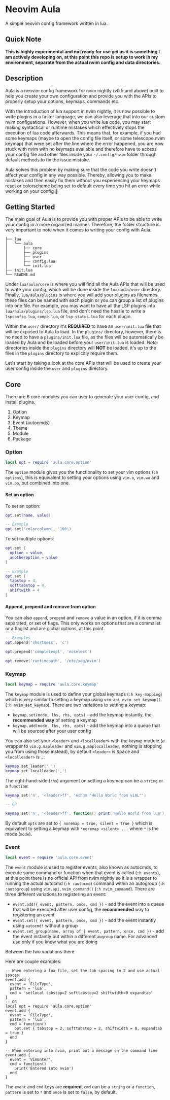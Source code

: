# Neovim Aula

A simple neovim config framework written in lua.

## Quick Note

**This is highly experimental and not ready for use yet as it is something I am actively developing on, at this point
this repo is setup to work in my environment, separate from the actual nvim config and data directories.**

## Description

Aula is a neovim config framework for nvim nightly (v0.5 and above) built to help you create your own configuration and
provide you with the APIs to properly setup your options, keymaps, commands etc.

With the introduction of lua support in nvim nightly, it is now possible to write plugins in a faster language, we can
also leverage that into our custom nvim configuations. However, when you write lua code, you may start making
syntactical or runtime mistakes which effectively stops the execution of lua code afterwards. This means that, for
example, if you had some keymaps (maybe to open the config file itself, or some telescope.nvim keymap) that were set
after the line where the error happened, you are now stuck with nvim with no keymaps available and therefore have to
access your config file and other files inside your `~/.config/nvim` folder through default methods to fix the issue
mistake.

Aula solves this problem by making sure that the code you write doesn't affect your config in any way possible.
Thereby, allowing you to make mistakes and then easily fix them without you experiencing your keymaps reset or
colorscheme being set to default every time you hit an error while working on your config 🙂

## Getting Started

The main goal of Aula is to provide you with proper APIs to be able to write your config in a more organized manner.
Therefore, the folder structure is very important to note when it comes to writing your config with Aula.

```
├── lua
│   └── aula
│       ├── core
│       ├── plugins
│       ├── user
│       ├── config.lua
│       └── init.lua
├── init.lua
└── README.md
```

Under `lua/aula/core` is where you will find all the Aula APIs that will be used to write your config, which will be
done inside the `lua/aula/user` directory. Finally, `lua/aula/plugins` is where you will add your plugins as filenames,
these files can be named with each plugin or you can group a list of plugins into one file. For example, you may want
to have all the LSP plugins into `lua/aula/plugins/lsp.lua` file, and don't need the hassle to write a `lspconfig.lua`,
`compe.lua`, or `lsp-status.lua` for each plugin.

Within the `user/` directory it's **REQUIRED** to have an `user/init.lua` file that will be exposed to Aula to load.
In the `plugins/` directory, however, there is no need to have a `plugins/init.lua` file, as the files will be
automatically be loaded by Aula and be loaded before your `user/init.lua` is loaded. *Note:* directories inside the
`plugins` directory will **NOT** be loaded, it's up to the files in the `plugins` directory to explicitly require them.

Let's start by taking a look at the core APIs that will be used to create your user config inside the `user` and
`plugins` directory.

## Core

There are 6 core modules you can user to generate your user config, and install plugins.

1. Option
2. Keymap
3. Event (autocmds)
4. Theme
5. Module
6. Package

### Option

```lua
local opt = require 'aula.core.option'
```

The `option` module gives you the functionality to set your vim options (`:h options`), this is equivalent to setting
your options using `vim.o`, `vim.wo` and `vim.bo`, but combined into one.

#### Set an option

To set an option:

```lua
opt.set(name, value)

-- Example
opt.set('colorcolumn', '100')
```

To set multiple options:

```lua
opt.set {
  option = value,
  anotheroption = value
}

-- Example
opt.set {
  tabstop = 4,
  softtabstop = 4,
  shiftwith = 4
}
```

#### Append, prepend and remove from option

You can also `append`, `prepend` and `remove` a value in an option, if it is comma separated, or set of flags. This
only works on options that are a commalist or a flaglist and are global options, at this point.

```lua
-- Examples
opt.append('shortmess', 'c')

opt.prepend('completeopt', 'noselect')

opt.remove('runtimepath', '/etc/xdg/nvim')
```

### Keymap

```lua
local keymap = require 'aula.core.keymap'
```

The `keymap` module is used to define your global keymaps (`:h key-mapping`) which is very similar to setting a keymap
using `vim.api.nvim_set_keymap()` (`:h nvim_set_keymap`). There are two variations to setting a
keymap:

+ `keymap.set(mode, lhs, rhs, opts)` - add the keymap instantly, the **recommended way** of setting a keymap
+ `keymap.add(mode, lhs, rhs, opts)` - add the keymap into a queue that will be sourced after your user config

You can also set your `<leader>` and `<localleader>` with the `keymap` module (a wrapper to `vim.g.mapleader` and
`vim.g.maplocalleader`, nothing is stopping you from using those instead), by default `<leader>` is <kbd>Space</kbd>
and `<localleader>` is <kbd>,</kbd>:

```lua
keymap.set_leader(' ')
keymap.set_localleader(',')
```

The right-hand-side (`rhs`) argument on setting a keymap can be a `string` or a `function`:

```lua
keymap.set('n', '<leader>ff', 'echom "Hello World from vimL"')

-- OR

keymap.set('n', '<leader>ff', function() print('Hello World from lua') end)
```

By default `opts` are set to `{ noremap = true, silent = true }` which is equivalent to setting a keymap with
`*noremap <silent> ...` where `*` is the mode (`mode`).

### Event

```lua
local event = require 'aula.core.event'
```

The `event` module is used to register events, also known as autocmds, to execute some command or function when that
event is called (`:h events`), at this point there is no official API from nvim nightly so it is a wrapper to running
the actual autocmd (`:h :autocmd`) command within an autogroup (`:h :autogroup`) using `vim.api.nvim_command()`
(`:h nvim_command`). There are three different variations to registering an event:

+ `event.add({ event, pattern, once, cmd })` - add the event into a queue that will be executed after user config, the
  **recommended** way to registering an event
+ `event.set({ event, pattern, once, cmd })` - add the event instantly using `autocmd!` without a group
+ `event.set_group(name, array of { event, pattern, once, cmd })` - add the event instantly but within a different
  `augroup` name. For advanced use only if you know what you are doing

Between the two variations there

Here are couple examples:

```
-- When entering a lua file, set the tab spacing to 2 and use actual spaces
event.add {
  event = 'FileType',
  pattern = 'lua',
  cmd = 'setlocal tabstop=2 softtabstop=2 shiftwidth=0 expandtab'
}
-- OR
local opt = require 'aula.core.option'
event.add {
  event = 'FileType',
  pattern = 'lua',
  cmd = function()
    opt.set { tabstop = 2, softtabstop = 2, shiftwidth = 0, expandtab = true }
  end
}

-- When entering into nvim, print out a message on the command line
event.add {
  event = 'VimEnter',
  cmd = function()
    print('Entered into nvim')
  end
}
```

The `event` and `cmd` keys are **required**, `cmd` can be a `string` or a `function`, `pattern` is set to `*` and
`once` is set to `false`, by default.



